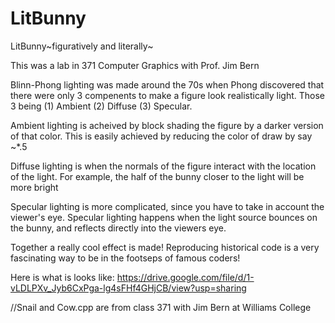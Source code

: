 # LitBunny
LitBunny~figuratively and literally~

This was a lab in 371 Computer Graphics with Prof. Jim Bern

Blinn-Phong lighting was made around the 70s when Phong discovered that there were only 3 compenents to make a figure look realistically light.
Those 3 being (1) Ambient (2) Diffuse (3) Specular.


Ambient lighting is acheived by block shading the figure by a darker version of that color. This is easily achieved by reducing the color of draw by say ~*.5

Diffuse lighting is when the normals of the figure interact with the location of the light. For example, the half of the bunny closer to the light will be more bright

Specular lighting is more complicated, since you have to take in account the viewer's eye. Specular lighting happens when the light source bounces on the bunny, and reflects directly into the viewers eye.


Together a really cool effect is made! Reproducing historical code is a very fascinating way to be in the footseps of famous coders!

Here is what is looks like: https://drive.google.com/file/d/1-vLDLPXv_Jyb6CxPga-lg4sFHf4GHjCB/view?usp=sharing

//Snail and Cow.cpp are from class 371 with Jim Bern at Williams College
